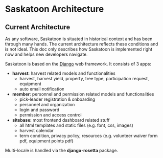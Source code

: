 # Saskatoon Architecture

## Current Architecture

As any software, Saskatoon is situated in historical context and has been through many hands. The current architecture reflects these conditions and is not ideal. This doc only describes how Saskatoon is implemented right now and helps new developers navigate.

Saskatoon is based on the [Django](https://www.djangoproject.com/) web framework. It consists of 3 apps:
   - **harvest**: harvest related models and functionalities
     - harvest, harvest yield, property, tree type, participation request, equipment
     - auto email notification
   - **member**: personnel and permission related models and functionalities
     - pick-leader registration & onboarding
     - personnel and organization
     - login and password
     - permission and access control
   - **sitebase**: most frontend dashboard related stuff
     - all html templates and static files (e.g. font, css, images)
     - harvest calendar
     - term condition, privacy policy, resources (e.g. volunteer waiver form pdf, equipment points pdf)

Multi-locale is handled via the **django-rosetta** package.